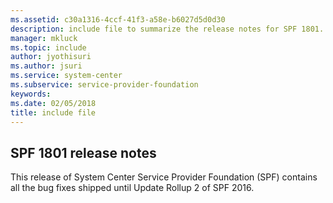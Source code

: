 ```yaml
---
ms.assetid: c30a1316-4ccf-41f3-a58e-b6027d5d0d30
description: include file to summarize the release notes for SPF 1801.
manager: mkluck
ms.topic: include
author: jyothisuri
ms.author: jsuri
ms.service: system-center
ms.subservice: service-provider-foundation
keywords:
ms.date: 02/05/2018
title: include file
---
```


## SPF 1801 release notes

This release of System Center Service Provider Foundation (SPF) contains all the bug fixes shipped until Update Rollup 2 of SPF 2016.
